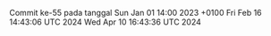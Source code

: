 Commit ke-55 pada tanggal Sun Jan 01 14:00 2023 +0100
Fri Feb 16 14:43:06 UTC 2024
Wed Apr 10 16:43:36 UTC 2024
